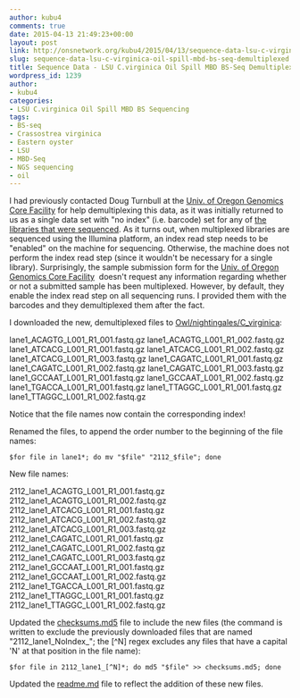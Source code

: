 ```yaml
---
author: kubu4
comments: true
date: 2015-04-13 21:49:23+00:00
layout: post
link: http://onsnetwork.org/kubu4/2015/04/13/sequence-data-lsu-c-virginica-oil-spill-mbd-bs-seq-demultiplexed/
slug: sequence-data-lsu-c-virginica-oil-spill-mbd-bs-seq-demultiplexed
title: Sequence Data - LSU C.virginica Oil Spill MBD BS-Seq Demultiplexed
wordpress_id: 1239
author:
- kubu4
categories:
- LSU C.virginica Oil Spill MBD BS Sequencing
tags:
- BS-seq
- Crassostrea virginica
- Eastern oyster
- LSU
- MBD-Seq
- NGS sequencing
- oil
---
```


I had previously contacted Doug Turnbull at the [Univ. of Oregon Genomics Core Facility](http://gcf.uoregon.edu:8080/) for help demultiplexing this data, as it was initially returned to us as a single data set with "no index" (i.e. barcode) set for any of [the libraries that were sequenced](http://onsnetwork.org/kubu4/2015/02/09/sequencing-data-lsu-c-virginica-mbd-bs-seq/). As it turns out, when multiplexed libraries are sequenced using the Illumina platform, an index read step needs to be "enabled" on the machine for sequencing. Otherwise, the machine does not perform the index read step (since it wouldn't be necessary for a single library). Surprisingly, the sample submission form for the [Univ. of Oregon Genomics Core Facility](http://gcf.uoregon.edu:8080/)  doesn't request any information regarding whether or not a submitted sample has been multiplexed. However, by default, they enable the index read step on all sequencing runs. I provided them with the barcodes and they demultiplexed them after the fact.

I downloaded the new, demultiplexed files to [Owl/nightingales/C_virginica](http://owl.fish.washington.edu/nightingales/C_virginica/):

lane1_ACAGTG_L001_R1_001.fastq.gz
lane1_ACAGTG_L001_R1_002.fastq.gz
lane1_ATCACG_L001_R1_001.fastq.gz
lane1_ATCACG_L001_R1_002.fastq.gz
lane1_ATCACG_L001_R1_003.fastq.gz
lane1_CAGATC_L001_R1_001.fastq.gz
lane1_CAGATC_L001_R1_002.fastq.gz
lane1_CAGATC_L001_R1_003.fastq.gz
lane1_GCCAAT_L001_R1_001.fastq.gz
lane1_GCCAAT_L001_R1_002.fastq.gz
lane1_TGACCA_L001_R1_001.fastq.gz
lane1_TTAGGC_L001_R1_001.fastq.gz
lane1_TTAGGC_L001_R1_002.fastq.gz

Notice that the file names now contain the corresponding index!

Renamed the files, to append the order number to the beginning of the file names:

`$for file in lane1*; do mv "$file" "2112_$file"; done`

New file names:

2112_lane1_ACAGTG_L001_R1_001.fastq.gz
2112_lane1_ACAGTG_L001_R1_002.fastq.gz
2112_lane1_ATCACG_L001_R1_001.fastq.gz
2112_lane1_ATCACG_L001_R1_002.fastq.gz
2112_lane1_ATCACG_L001_R1_003.fastq.gz
2112_lane1_CAGATC_L001_R1_001.fastq.gz
2112_lane1_CAGATC_L001_R1_002.fastq.gz
2112_lane1_CAGATC_L001_R1_003.fastq.gz
2112_lane1_GCCAAT_L001_R1_001.fastq.gz
2112_lane1_GCCAAT_L001_R1_002.fastq.gz
2112_lane1_TGACCA_L001_R1_001.fastq.gz
2112_lane1_TTAGGC_L001_R1_001.fastq.gz
2112_lane1_TTAGGC_L001_R1_002.fastq.gz

Updated the [checksums.md5](http://owl.fish.washington.edu/nightingales/C_virginica/checksums.md5) file to include the new files (the command is written to exclude the previously downloaded files that are named "2112_lane1_NoIndex_"; the [^N] regex excludes any files that have a capital 'N' at that position in the file name):

`$for file in 2112_lane1_[^N]*; do md5 "$file" >> checksums.md5; done`

Updated the [readme.md](http://owl.fish.washington.edu/nightingales/C_virginica/readme.md) file to reflect the addition of these new files.


